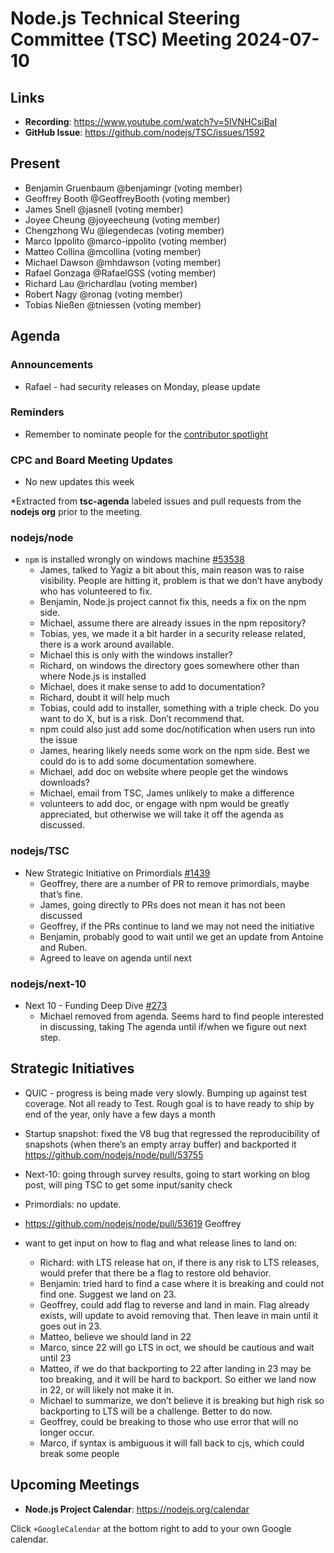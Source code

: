 # Node.js Technical Steering Committee (TSC) Meeting 2024-07-10

## Links

* **Recording**:  <https://www.youtube.com/watch?v=5IVNHCsiBaI>
* **GitHub Issue**: <https://github.com/nodejs/TSC/issues/1592>

## Present

* Benjamin Gruenbaum @benjamingr (voting member)
* Geoffrey Booth @GeoffreyBooth (voting member)
* James Snell @jasnell (voting member)
* Joyee Cheung @joyeecheung (voting member)
* Chengzhong Wu @legendecas (voting member)
* Marco Ippolito @marco-ippolito (voting member)
* Matteo Collina @mcollina (voting member)
* Michael Dawson @mhdawson (voting member)
* Rafael Gonzaga @RafaelGSS (voting member)
* Richard Lau @richardlau (voting member)
* Robert Nagy @ronag (voting member)
* Tobias Nießen @tniessen (voting member)

## Agenda

### Announcements

* Rafael - had security releases on Monday, please update

### Reminders

* Remember to nominate people for the [contributor spotlight](https://github.com/nodejs/node/blob/main/doc/contributing/reconizing-contributors.md#bi-monthly-contributor-spotlight)

### CPC and Board Meeting Updates

* No new updates this week

*Extracted from **tsc-agenda** labeled issues and pull requests from the **nodejs org** prior to the meeting.

### nodejs/node

* `npm` is installed wrongly on windows machine [#53538](https://github.com/nodejs/node/issues/53538)
  * James, talked to Yagiz a bit about this, main reason was to raise visibility.  People are
    hitting it, problem is that we don’t have anybody who has volunteered to fix.
  * Benjamin, Node.js project cannot fix this, needs a fix on the npm side.
  * Michael, assume there are already issues in the npm repository?
  * Tobias, yes, we made it a bit harder in a security release related, there is a work around
    available.
  * Michael this is only with the windows installer?
  * Richard, on windows the directory goes somewhere other than where Node.js is installed
  * Michael, does it make sense to add to documentation?
  * Richard, doubt it will help much
  * Tobias, could add to installer, something with a triple check. Do you want to do X, but is a
    risk. Don’t recommend that.
  * npm could also just add some doc/notification when users run into the issue
  * James, hearing likely needs some work on the npm side. Best we could do is to add some
    documentation somewhere.
  * Michael, add doc on website where people get the windows downloads?
  * Michael, email from TSC, James unlikely to make a difference
  * volunteers to add doc, or engage with npm would be greatly appreciated, but otherwise we
    will take it off the agenda as discussed.

### nodejs/TSC

* New Strategic Initiative on Primordials [#1439](https://github.com/nodejs/TSC/issues/1439)
  * Geoffrey, there are a number of PR to remove primordials, maybe that’s fine.
  * James, going directly to PRs does not mean it has not been discussed
  * Geoffrey, if the PRs continue to land we may not need the initiative
  * Benjamin, probably good to wait until we get an update from Antoine and Ruben.
  * Agreed to leave on agenda until next

### nodejs/next-10

* Next 10 - Funding Deep Dive [#273](https://github.com/nodejs/next-10/issues/273)
  * Michael removed from agenda. Seems hard to find people interested in discussing, taking
    The agenda until if/when we figure out next step.

## Strategic Initiatives

* QUIC - progress is being made very slowly. Bumping up against test coverage. Not all ready to
  Test. Rough goal is to have ready to ship by end of the year, only have a few days a month
* Startup snapshot: fixed the V8 bug that regressed the reproducibility of snapshots (when there’s an empty array buffer) and backported it <https://github.com/nodejs/node/pull/53755>
* Next-10: going through survey results, going to start working on blog post, will ping TSC to get
  some input/sanity check
* Primordials: no update.

* <https://github.com/nodejs/node/pull/53619> Geoffrey
* want to get input on how to flag and what release lines to land on:
  * Richard: with LTS release hat on, if there is any risk to LTS releases, would prefer that
    there be a flag to restore old behavior.
  * Benjamin: tried hard to find a case where it is breaking and could not find one. Suggest
    we land on 23.
  * Geoffrey, could add flag to reverse and land in main.  Flag already exists, will update to
    avoid removing that. Then leave in main until it goes out in 23.
  * Matteo, believe we should land in 22
  * Marco, since 22 will go LTS in oct, we should be cautious and wait until 23
  * Matteo, if we do that backporting to 22 after landing in 23 may be too breaking, and it will be
    hard to backport. So either we land now in 22, or will likely not make it in.
  * Michael to summarize, we don’t believe it is breaking but high risk so backporting to LTS will
    be a challenge. Better to do now.
  * Geoffrey, could be breaking to those who use error that will no longer occur.
  * Marco, if syntax is ambiguous it will fall back to cjs, which could break some people

## Upcoming Meetings

* **Node.js Project Calendar**: <https://nodejs.org/calendar>

Click `+GoogleCalendar` at the bottom right to add to your own Google calendar.
